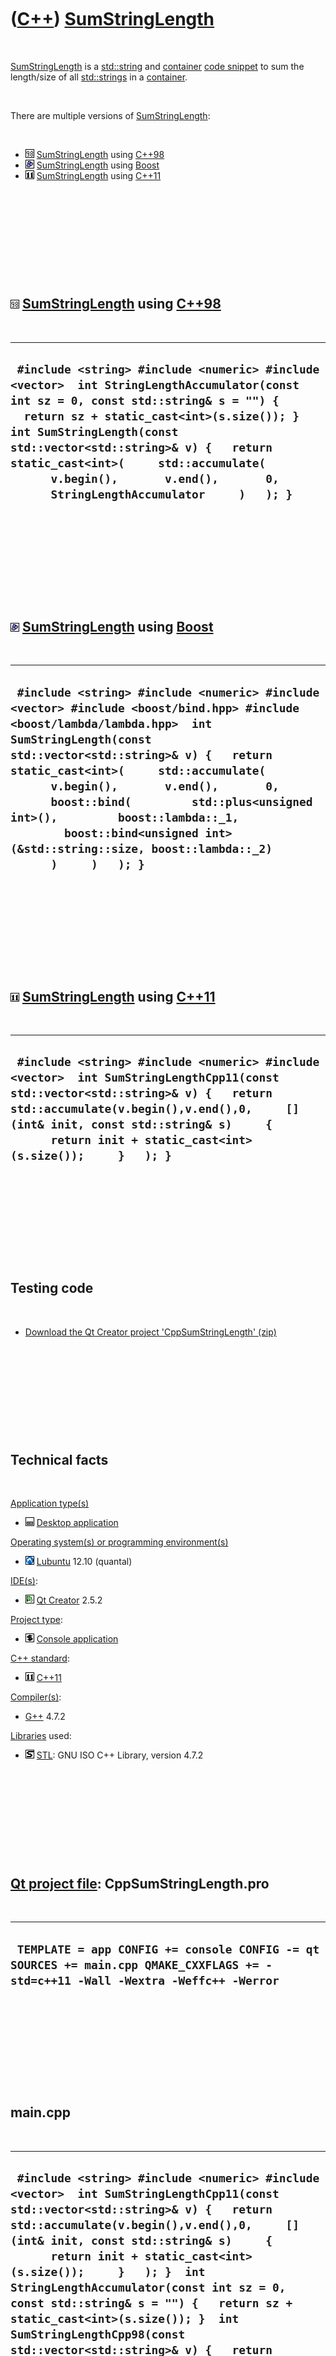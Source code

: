 



 

 

 

 

 

([C++](Cpp.md)) [SumStringLength](CppSumStringLength.md)
==========================================================

 

[SumStringLength](CppSumStringLength.md) is a
[std::string](CppString.md) and [container](CppContainer.md) [code
snippet](CppCodeSnippets.md) to sum the length/size of all
[std::strings](CppString.md) in a [container](CppContainer.md).

 

There are multiple versions of
[SumStringLength](CppSumStringLength.md):

 

-   ![C++98](PicCpp98.png) [SumStringLength](CppSumStringLength.md)
    using [C++98](Cpp98.md)
-   ![Boost](PicBoost.png) [SumStringLength](CppSumStringLength.md)
    using [Boost](CppBoost.md)
-   ![C++11](PicCpp11.png) [SumStringLength](CppSumStringLength.md)
    using [C++11](Cpp11.md)

 

 

 

 

 

![C++98](PicCpp98.png) [SumStringLength](CppSumStringLength.md) using [C++98](Cpp98.md)
-----------------------------------------------------------------------------------------

 

  ---------------------------------------------------------------------------------------------------------------------------------------------------------------------------------------------------------------------------------------------------------------------------------------------------------------------------------------------------------------------------------
  ` #include <string> #include <numeric> #include <vector>  int StringLengthAccumulator(const int sz = 0, const std::string& s = "") {   return sz + static_cast<int>(s.size()); }  int SumStringLength(const std::vector<std::string>& v) {   return static_cast<int>(     std::accumulate(       v.begin(),       v.end(),       0,       StringLengthAccumulator     )   ); }`
  ---------------------------------------------------------------------------------------------------------------------------------------------------------------------------------------------------------------------------------------------------------------------------------------------------------------------------------------------------------------------------------

 

 

 

 

 

![Boost](PicBoost.png) [SumStringLength](CppSumStringLength.md) using [Boost](CppBoost.md)
--------------------------------------------------------------------------------------------

 

  ----------------------------------------------------------------------------------------------------------------------------------------------------------------------------------------------------------------------------------------------------------------------------------------------------------------------------------------------------------------------------------------------------------------------------------------------------------
  ` #include <string> #include <numeric> #include <vector> #include <boost/bind.hpp> #include <boost/lambda/lambda.hpp>  int SumStringLength(const std::vector<std::string>& v) {   return static_cast<int>(     std::accumulate(       v.begin(),       v.end(),       0,       boost::bind(         std::plus<unsigned int>(),         boost::lambda::_1,         boost::bind<unsigned int>(&std::string::size, boost::lambda::_2)       )     )   ); }`
  ----------------------------------------------------------------------------------------------------------------------------------------------------------------------------------------------------------------------------------------------------------------------------------------------------------------------------------------------------------------------------------------------------------------------------------------------------------

 

 

 

 

 

![C++11](PicCpp11.png) [SumStringLength](CppSumStringLength.md) using [C++11](Cpp11.md)
-----------------------------------------------------------------------------------------

 

  -----------------------------------------------------------------------------------------------------------------------------------------------------------------------------------------------------------------------------------------------------------------------------------
  ` #include <string> #include <numeric> #include <vector>  int SumStringLengthCpp11(const std::vector<std::string>& v) {   return std::accumulate(v.begin(),v.end(),0,     [](int& init, const std::string& s)     {       return init + static_cast<int>(s.size());     }   ); }`
  -----------------------------------------------------------------------------------------------------------------------------------------------------------------------------------------------------------------------------------------------------------------------------------

 

 

 

 

 

Testing code
------------

 

-   [Download the Qt Creator project
    'CppSumStringLength' (zip)](CppSumStringLength.zip)

 

 

 

 

 

Technical facts
---------------

 

[Application type(s)](CppApplication.md)

-   ![Desktop](PicDesktop.png) [Desktop
    application](CppDesktopApplication.md)

[Operating system(s) or programming environment(s)](CppOs.md)

-   ![Lubuntu](PicLubuntu.png) [Lubuntu](CppLubuntu.md) 12.10 (quantal)

[IDE(s)](CppIde.md):

-   ![Qt Creator](PicQtCreator.png) [Qt Creator](CppQtCreator.md) 2.5.2

[Project type](CppQtProjectType.md):

-   ![console](PicConsole.png) [Console
    application](CppConsoleApplication.md)

[C++ standard](CppStandard.md):

-   ![C++11](PicCpp11.png) [C++11](Cpp11.md)

[Compiler(s)](CppCompiler.md):

-   [G++](CppGpp.md) 4.7.2

[Libraries](CppLibrary.md) used:

-   ![STL](PicStl.png) [STL](CppStl.md): GNU ISO C++ Library, version
    4.7.2

 

 

 

 

 

[Qt project file](CppQtProjectFile.md): CppSumStringLength.pro
---------------------------------------------------------------

 

  ----------------------------------------------------------------------------------------------------------------------------------
  ` TEMPLATE = app CONFIG += console CONFIG -= qt SOURCES += main.cpp QMAKE_CXXFLAGS += -std=c++11 -Wall -Wextra -Weffc++ -Werror`
  ----------------------------------------------------------------------------------------------------------------------------------

 

 

 

 

 

main.cpp
--------

 

  --------------------------------------------------------------------------------------------------------------------------------------------------------------------------------------------------------------------------------------------------------------------------------------------------------------------------------------------------------------------------------------------------------------------------------------------------------------------------------------------------------------------------------------------------------------------------------------------------------------------------------------------------------------------------------------------------------------------------------------------------------------------------------------------------------------------------------------------------------------------------------------------------------------------------------------------------------------------------------------------------------------------------------------------------------------------------------------------------------------------------------------------------------------------------------------------------------------------------------------------------------------------------------------------------------------------------------------------------------------------------------------------------------------------------------------------------------------------------------------------------------------------------------------------------------------------------------------------------------------------------------------------------------------------------------------------------------------------------------------------------------------------------------------------------------------------------------------------------------------------------------
  ` #include <string> #include <numeric> #include <vector>  int SumStringLengthCpp11(const std::vector<std::string>& v) {   return std::accumulate(v.begin(),v.end(),0,     [](int& init, const std::string& s)     {       return init + static_cast<int>(s.size());     }   ); }  int StringLengthAccumulator(const int sz = 0, const std::string& s = "") {   return sz + static_cast<int>(s.size()); }  int SumStringLengthCpp98(const std::vector<std::string>& v) {   return static_cast<int>(     std::accumulate(       v.begin(),       v.end(),       0,       StringLengthAccumulator     )   ); }  #include <boost/bind.hpp> #include <boost/lambda/lambda.hpp>  int SumStringLengthBoost(const std::vector<std::string>& v) {   return static_cast<int>(     std::accumulate(       v.begin(),       v.end(),       0,       boost::bind(         std::plus<unsigned int>(),         boost::lambda::_1,         boost::bind<unsigned int>(&std::string::size, boost::lambda::_2)       )     )   ); }   #include <cassert>  int main() {   {     const std::vector<std::string> v = { "1","23","456","78","9" };     assert(SumStringLengthCpp11(v) == 9);     assert(SumStringLengthBoost(v) == 9);     assert(SumStringLengthCpp98(v) == 9);   }   {     const std::vector<std::string> v = { "1","23","456","78","9","01","23","456","78","9" };     assert(SumStringLengthCpp11(v) == 19);     assert(SumStringLengthBoost(v) == 19);     assert(SumStringLengthCpp98(v) == 19);   }   {     const std::vector<std::string> v = { "1" };     assert(SumStringLengthCpp11(v) == 1);     assert(SumStringLengthBoost(v) == 1);     assert(SumStringLengthCpp98(v) == 1);   }   {     const std::vector<std::string> v = { };     assert(SumStringLengthCpp11(v) == 0);     assert(SumStringLengthBoost(v) == 0);     assert(SumStringLengthCpp98(v) == 0);   } }`
  --------------------------------------------------------------------------------------------------------------------------------------------------------------------------------------------------------------------------------------------------------------------------------------------------------------------------------------------------------------------------------------------------------------------------------------------------------------------------------------------------------------------------------------------------------------------------------------------------------------------------------------------------------------------------------------------------------------------------------------------------------------------------------------------------------------------------------------------------------------------------------------------------------------------------------------------------------------------------------------------------------------------------------------------------------------------------------------------------------------------------------------------------------------------------------------------------------------------------------------------------------------------------------------------------------------------------------------------------------------------------------------------------------------------------------------------------------------------------------------------------------------------------------------------------------------------------------------------------------------------------------------------------------------------------------------------------------------------------------------------------------------------------------------------------------------------------------------------------------------------------------

 

 

 

 

 





 




This page has been created by the [tool](Tools.md)
[CodeToHtml](ToolCodeToHtml.md)
